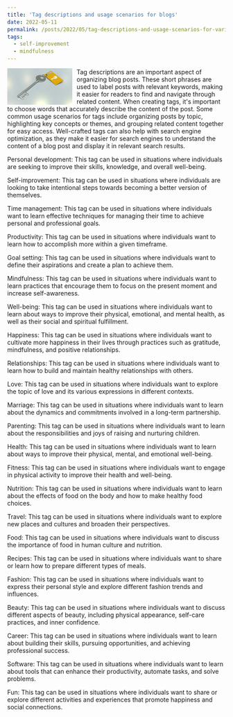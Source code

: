 ```yaml
---
title: 'Tag descriptions and usage scenarios for blogs'
date: 2022-05-11
permalink: /posts/2022/05/tag-descriptions-and-usage-scenarios-for-various-topics/
tags:
  - self-improvement
  - mindfulness
---
```


<img width="150" alt="key" src="/images/posts/tag-descriptions-and-usage-scenarios-for-various-topics.jpg" style="float: left; margin-right: 10px;" /> Tag descriptions are an important aspect of organizing blog posts. These short phrases are used to label posts with relevant keywords, making it easier for readers to find and navigate through related content. When creating tags, it's important to choose words that accurately describe the content of the post. Some common usage scenarios for tags include organizing posts by topic, highlighting key concepts or themes, and grouping related content together for easy access. Well-crafted tags can also help with search engine optimization, as they make it easier for search engines to understand the content of a blog post and display it in relevant search results.

Personal development: This tag can be used in situations where individuals are seeking to improve their skills, knowledge, and overall well-being.

Self-improvement: This tag can be used in situations where individuals are looking to take intentional steps towards becoming a better version of themselves.

Time management: This tag can be used in situations where individuals want to learn effective techniques for managing their time to achieve personal and professional goals.

Productivity: This tag can be used in situations where individuals want to learn how to accomplish more within a given timeframe.

Goal setting: This tag can be used in situations where individuals want to define their aspirations and create a plan to achieve them.

Mindfulness: This tag can be used in situations where individuals want to learn practices that encourage them to focus on the present moment and increase self-awareness.

Well-being: This tag can be used in situations where individuals want to learn about ways to improve their physical, emotional, and mental health, as well as their social and spiritual fulfillment.

Happiness: This tag can be used in situations where individuals want to cultivate more happiness in their lives through practices such as gratitude, mindfulness, and positive relationships.

Relationships: This tag can be used in situations where individuals want to learn how to build and maintain healthy relationships with others.

Love: This tag can be used in situations where individuals want to explore the topic of love and its various expressions in different contexts.

Marriage: This tag can be used in situations where individuals want to learn about the dynamics and commitments involved in a long-term partnership.

Parenting: This tag can be used in situations where individuals want to learn about the responsibilities and joys of raising and nurturing children.

Health: This tag can be used in situations where individuals want to learn about ways to improve their physical, mental, and emotional well-being.

Fitness: This tag can be used in situations where individuals want to engage in physical activity to improve their health and well-being.

Nutrition: This tag can be used in situations where individuals want to learn about the effects of food on the body and how to make healthy food choices.

Travel: This tag can be used in situations where individuals want to explore new places and cultures and broaden their perspectives.

Food: This tag can be used in situations where individuals want to discuss the importance of food in human culture and nutrition.

Recipes: This tag can be used in situations where individuals want to share or learn how to prepare different types of meals.

Fashion: This tag can be used in situations where individuals want to express their personal style and explore different fashion trends and influences.

Beauty: This tag can be used in situations where individuals want to discuss different aspects of beauty, including physical appearance, self-care practices, and inner confidence.

Career: This tag can be used in situations where individuals want to learn about building their skills, pursuing opportunities, and achieving professional success.

Software: This tag can be used in situations where individuals want to learn about tools that can enhance their productivity, automate tasks, and solve problems.

Fun: This tag can be used in situations where individuals want to share or explore different activities and experiences that promote happiness and social connections.
